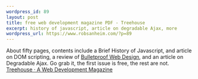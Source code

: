 ```yaml
--- 
wordpress_id: 89
layout: post
title: free web development magazine PDF - Treehouse
excerpt: history of javascript, article on degradable Ajax, more
wordpress_url: https://www.robsanheim.com/?p=89
---
```

About fifty pages, contents include a Brief History of Javascript, and article on DOM scripting, a review of <a href="https://www.amazon.com/exec/obidos/tg/detail/-/0321346939?v=glance">Bulletproof Web Design</a>, and an article on Degradable Ajax.  Go grab it, the first issue is free, the rest are not.
<a href="https://particletree.com/treehouse/">Treehouse · A Web Development Magazine</a>

